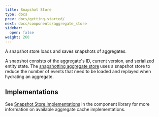 ```yaml
---
title: Snapshot Store
type: docs
prev: docs/getting-started/
next: docs/components/aggregate_store
sidebar:
  open: false
weight: 260
---
```


A snapshot store loads and saves snapshots of aggregates.

A snapshot consists of the aggregate's ID, current version, and serialized entity state. The [snapshotting aggregate store](../aggregate-store/snapshotting) uses a snapshot store to reduce the number of events that need to be loaded and replayed when hydrating an aggregate.

## Implementations

See [Snapshot Store Implementations](../../component-library/#snapshot-store-implementations) in the component library for more information on available aggregate cache implementations.